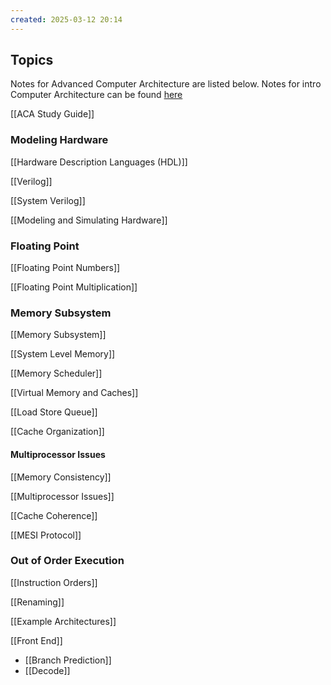 ```yaml
---
created: 2025-03-12 20:14
---
```

## Topics

Notes for Advanced Computer Architecture are listed below. Notes for intro Computer Architecture can be found [here](https://notes.guptadhairya.com/Semesters/Spring-2024-Semester/CS-429---Computer-Organization-and-Architecture/)

[[ACA Study Guide]]

### Modeling Hardware

[[Hardware Description Languages (HDL)]]

[[Verilog]]

[[System Verilog]]

[[Modeling and Simulating Hardware]]


### Floating Point

[[Floating Point Numbers]]

[[Floating Point Multiplication]]

### Memory Subsystem

[[Memory Subsystem]]

[[System Level Memory]]

[[Memory Scheduler]]

[[Virtual Memory and Caches]]

[[Load Store Queue]]

[[Cache Organization]]


#### Multiprocessor Issues

[[Memory Consistency]]

[[Multiprocessor Issues]]

[[Cache Coherence]]

[[MESI Protocol]]

### Out of Order Execution

[[Instruction Orders]]

[[Renaming]]

[[Example Architectures]]

[[Front End]]
- [[Branch Prediction]]
- [[Decode]]